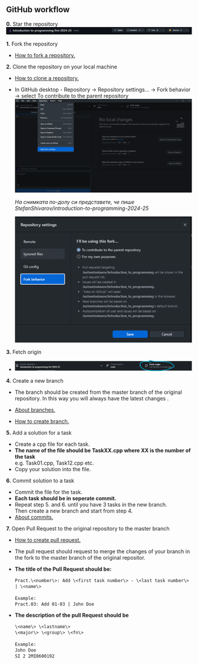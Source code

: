 ## GitHub workflow

**0.** Star the repository
![image](images/star-repo.png)

**1.** Fork the repository

- [How to fork a repository.](https://docs.github.com/en/get-started/quickstart/fork-a-repo)

**2.** Clone the repository on your local machine

- [How to clone a repository.](https://docs.github.com/en/repositories/creating-and-managing-repositories/cloning-a-repository)

- In GitHub desktop - Repository -> Repository settings... -> Fork behavior -> select To contribute to the parent repository
  ![repo menu](images/repository-settings-menu.png)

  _На снимката по-долу си представете, че пише StefanShivarov/introduction-to-programming-2024-25_

  ![repo-settings](images/repository-fork-settings.png)

**3.** Fetch origin

- ![fetch origin](images/fetch-origin.png)

**4.** Create a new branch

- The branch should be created from the master branch of the original repository. In this way you will always have the latest changes .
- [About branches.](https://docs.github.com/en/pull-requests/collaborating-with-pull-requests/proposing-changes-to-your-work-with-pull-requests/about-branches)

- [How to create branch.](https://docs.github.com/en/desktop/contributing-and-collaborating-using-github-desktop/making-changes-in-a-branch/managing-branches#creating-a-branch)

**5.** Add a solution for a task

- Create a cpp file for each task.
- **The name of the file should be TaskXX.cpp where XX is the number of the task**<br> e.g. Task01.cpp, Task12.cpp etc.
- Copy your solution into the file.

**6.** Commit solution to a task

- Commit the file for the task.
- **Each task should be in seperate commit.**
- Repeat step 5. and 6. until you have 3 tasks in the new branch. <br />
  Then create a new branch and start from step 4.
- [About commits.](https://docs.github.com/en/desktop/contributing-and-collaborating-using-github-desktop/making-changes-in-a-branch/committing-and-reviewing-changes-to-your-project#about-commits)

**7.** Open Pull Request to the original repository to the master branch

- [How to create pull request.](https://docs.github.com/en/pull-requests/collaborating-with-pull-requests/proposing-changes-to-your-work-with-pull-requests/creating-a-pull-request)
- The pull request should request to merge the changes of your branch in the fork to the master branch of the original repositor.
- **The title of the Pull Request should be:**

  ```
  Pract.\<number\>: Add \<first task number\> - \<last task number\> | \<name\>

  Example:
  Pract.03: Add 01-03 | John Doe
  ```

- **The description of the pull Request should be**

  ```
  \<name\> \<lastname\>
  \<major\> \<group\> \<fn\>

  Example:
  John Doe
  SI 2 2MI0600192
  ```
